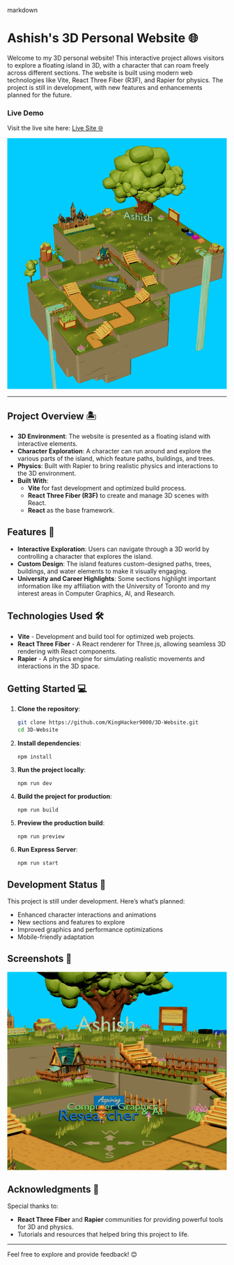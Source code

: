 markdown
# Ashish's 3D Personal Website 🌐

Welcome to my 3D personal website! This interactive project allows visitors to explore a floating island in 3D, with a character that can roam freely across different sections. The website is built using modern web technologies like Vite, React Three Fiber (R3F), and Rapier for physics. The project is still in development, with new features and enhancements planned for the future.

### Live Demo
Visit the live site here: [Live Site 🌐](https://ashish-ajin-191b69d51942.herokuapp.com/)

![3D Website Preview](./public/Images/Screenshot%202024-11-04%20192534.png)

---

## Project Overview 🏝️

- **3D Environment**: The website is presented as a floating island with interactive elements.
- **Character Exploration**: A character can run around and explore the various parts of the island, which feature paths, buildings, and trees.
- **Physics**: Built with Rapier to bring realistic physics and interactions to the 3D environment.
- **Built With**: 
  - **Vite** for fast development and optimized build process.
  - **React Three Fiber (R3F)** to create and manage 3D scenes with React.
  - **React** as the base framework.

## Features 🚀

- **Interactive Exploration**: Users can navigate through a 3D world by controlling a character that explores the island.
- **Custom Design**: The island features custom-designed paths, trees, buildings, and water elements to make it visually engaging.
- **University and Career Highlights**: Some sections highlight important information like my affiliation with the University of Toronto and my interest areas in Computer Graphics, AI, and Research.

## Technologies Used 🛠️

- **Vite** - Development and build tool for optimized web projects.
- **React Three Fiber** - A React renderer for Three.js, allowing seamless 3D rendering with React components.
- **Rapier** - A physics engine for simulating realistic movements and interactions in the 3D space.

## Getting Started 💻

1. **Clone the repository**:
   ```bash
   git clone https://github.com/KingHacker9000/3D-Website.git
   cd 3D-Website
   ```

2. **Install dependencies**:
   ```
   npm install
   ```

3. **Run the project locally**:
   ```
   npm run dev
   ```

4. **Build the project for production**:
   ```
   npm run build
   ```

5. **Preview the production build**:
   ```
   npm run preview
   ```

6. **Run Express Server**:
   ```
   npm run start
   ```

## Development Status 🚧

This project is still under development. Here’s what’s planned:
- Enhanced character interactions and animations
- New sections and features to explore
- Improved graphics and performance optimizations
- Mobile-friendly adaptation

## Screenshots 📸

![Floating Island](./public/Images/Screenshot%202024-11-04%20193433.png)

## Acknowledgments 🙏

Special thanks to:
- **React Three Fiber** and **Rapier** communities for providing powerful tools for 3D and physics.
- Tutorials and resources that helped bring this project to life.

---

Feel free to explore and provide feedback! 😊